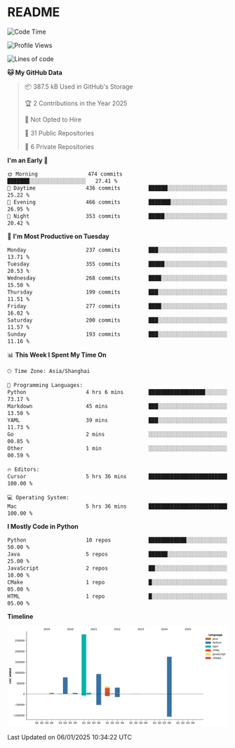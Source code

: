 # README

<!--START_SECTION:waka-->
![Code Time](http://img.shields.io/badge/Code%20Time-1%2C149%20hrs%2057%20mins-blue)

![Profile Views](http://img.shields.io/badge/Profile%20Views-0-blue)

![Lines of code](https://img.shields.io/badge/From%20Hello%20World%20I%27ve%20Written-705.0%20thousand%20lines%20of%20code-blue)

**🐱 My GitHub Data** 

> 📦 387.5 kB Used in GitHub's Storage 
 > 
> 🏆 2 Contributions in the Year 2025
 > 
> 🚫 Not Opted to Hire
 > 
> 📜 31 Public Repositories 
 > 
> 🔑 6 Private Repositories 
 > 
**I'm an Early 🐤** 

```text
🌞 Morning                474 commits         ███████░░░░░░░░░░░░░░░░░░   27.41 % 
🌆 Daytime                436 commits         ██████░░░░░░░░░░░░░░░░░░░   25.22 % 
🌃 Evening                466 commits         ███████░░░░░░░░░░░░░░░░░░   26.95 % 
🌙 Night                  353 commits         █████░░░░░░░░░░░░░░░░░░░░   20.42 % 
```
📅 **I'm Most Productive on Tuesday** 

```text
Monday                   237 commits         ███░░░░░░░░░░░░░░░░░░░░░░   13.71 % 
Tuesday                  355 commits         █████░░░░░░░░░░░░░░░░░░░░   20.53 % 
Wednesday                268 commits         ████░░░░░░░░░░░░░░░░░░░░░   15.50 % 
Thursday                 199 commits         ███░░░░░░░░░░░░░░░░░░░░░░   11.51 % 
Friday                   277 commits         ████░░░░░░░░░░░░░░░░░░░░░   16.02 % 
Saturday                 200 commits         ███░░░░░░░░░░░░░░░░░░░░░░   11.57 % 
Sunday                   193 commits         ███░░░░░░░░░░░░░░░░░░░░░░   11.16 % 
```


📊 **This Week I Spent My Time On** 

```text
🕑︎ Time Zone: Asia/Shanghai

💬 Programming Languages: 
Python                   4 hrs 6 mins        ██████████████████░░░░░░░   73.17 % 
Markdown                 45 mins             ███░░░░░░░░░░░░░░░░░░░░░░   13.50 % 
YAML                     39 mins             ███░░░░░░░░░░░░░░░░░░░░░░   11.73 % 
Go                       2 mins              ░░░░░░░░░░░░░░░░░░░░░░░░░   00.85 % 
Other                    1 min               ░░░░░░░░░░░░░░░░░░░░░░░░░   00.59 % 

🔥 Editors: 
Cursor                   5 hrs 36 mins       █████████████████████████   100.00 % 

💻 Operating System: 
Mac                      5 hrs 36 mins       █████████████████████████   100.00 % 
```

**I Mostly Code in Python** 

```text
Python                   10 repos            ████████████░░░░░░░░░░░░░   50.00 % 
Java                     5 repos             ██████░░░░░░░░░░░░░░░░░░░   25.00 % 
JavaScript               2 repos             ██░░░░░░░░░░░░░░░░░░░░░░░   10.00 % 
CMake                    1 repo              █░░░░░░░░░░░░░░░░░░░░░░░░   05.00 % 
HTML                     1 repo              █░░░░░░░░░░░░░░░░░░░░░░░░   05.00 % 
```



**Timeline**

![Lines of Code chart](https://raw.githubusercontent.com/XeonHis/XeonHis/main/assets/bar_graph.png)


 Last Updated on 06/01/2025 10:34:22 UTC
<!--END_SECTION:waka-->
